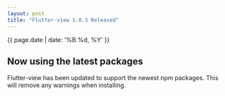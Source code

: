 ```yaml
---
layout: post
title: "Flutter-view 1.0.3 Released"
---
```


{{ page.date | date: '%B %d, %Y' }}

## Now using the latest packages

Flutter-view has been updated to support the newest npm packages. This will remove any warnings when installing.
